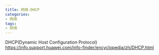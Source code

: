```yaml
---
title: 网络-DHCP
categories: 
- 网络
tags:
- 网络
---
```


DHCP(Dynamic Host Configuration Protocol)
https://info.support.huawei.com/info-finder/encyclopedia/zh/DHCP.html
